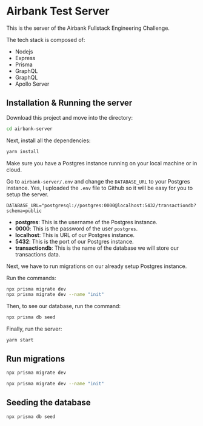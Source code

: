 # Airbank Test Server

This is the server of the Airbank Fullstack Engineering Challenge.

The tech stack is composed of:

- Nodejs
- Express
- Prisma
- GraphQL
- GraphQL
- Apollo Server

## Installation & Running the server

Download this project and move into the directory:

```sh
cd airbank-server
```

Next, install all the dependencies:

```sh
yarn install
```

Make sure you have a Postgres instance running on your local machine or in cloud.

Go to `airbank-server/.env` and change the `DATABASE_URL` to your Postgres instance. Yes, I uploaded the `.env` file to Github so it will be easy for you to setup the server.

```
DATABASE_URL="postgresql://postgres:0000@localhost:5432/transactiondb?schema=public
```

- **postgres**: This is the username of the Postgres instance.
- **0000**: This is the password of the user `postgres`.
- **localhost**: This is URL of our Postgres instance.
- **5432**: This is the port of our Postgres instance.
- **transactiondb**: This is the name of the database we will store our transactions data.

Next, we have to run migrations on our already setup Postgres instance.

Run the commands:

```sh
npx prisma migrate dev
npx prisma migrate dev --name "init"
```

Then, to see our database, run the command:

```sh
npx prisma db seed
```

Finally, run the server:

```
yarn start
```

## Run migrations

```sh
npx prisma migrate dev
```

```sh
npx prisma migrate dev --name "init"
```

## Seeding the database

```sh
npx prisma db seed
```
